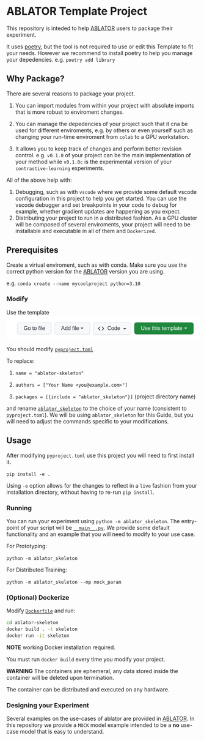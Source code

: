 # ABLATOR Template Project

This repository is inteded to help [ABLATOR](https://ablator.org) users to package their experiment.

It uses [poetry](https://python-poetry.org/), but the tool is not required to use or edit this Template to fit your needs. However we recommend to install poetry to help you manage your depedencies. e.g. `poetry add library`

## Why Package?
There are several reasons to package your project.

1. You can import modules from within your project with absolute imports that is more robust to enviroment changes.
2. You can manage the depedencies of your project such that it cna be used for different enviroments, e.g. by others or even yourself such as changing your run-time enviroment from `colab` to a GPU workstation.

3. It allows you to keep track of changes and perform better revision control. e.g. `v0.1.0` of your project can be the main implementation of your method while `v0.1.0c` is the experimental version of your `contrastive-learning` experiments.

All of the above help with:
1. Debugging, such as with `vscode` where we provide some default vscode configuration in this project to help you get started. You can use the vscode debugger and set breakpoints in your code to debug for example, whether gradient updates are happening as you expect.
2. Distributing your project to run in a distributed fashion. As a GPU cluster will be composed of several enviroments, your project will need to be installable and executable in all of them and `Dockerized`.

## Prerequisites

Create a virtual enviroment, such as with conda. Make sure you use the correct python version for the [ABLATOR](https://ablator.org) version you are using.

e.g.  `conda create --name mycoolproject python=3.10`


### Modify

Use the template ![Template Use](assets/image.png)


You should modify [`pyproject.toml`](pyproject.toml)

To replace:

1. `name = "ablator-skeleton"`

2. `authors = ["Your Name <you@example.com>"]`

3. `packages = [{include = "ablator_skeleton"}]` (project directory name)

and rename [`ablator_skeleton`](ablator_skeleton) to the choice of your name (consistent to `pyproject.toml`). We will be using `ablator_skeleton` for this Guide, but you will need to adjust the commands specific to your modifications.


## Usage

After modifying `pyproject.toml` use this project you will need to first install it.

`pip install -e .`

Using `-e` option allows for the changes to reflect in a `live` fashion from your installation directory, without having to re-run `pip install`.

### Running

You can run your experiment using `python -m ablator_skeleton`. The entry-point of your script will be [`__main__.py`](ablator_skeleton/__main__.py). We provide some default functionality and an example that you will need to modify to your use case.

For Prototyping:

`python -m ablator_skeleton`

For Distributed Training:

`python -m ablator_skeleton --mp mock_param`


### (Optional) Dockerize

Modify [`Dockerfile`](Dockerfile) and run:

```bash
cd ablator-skeleton
docker build . -t skeleton
docker run -it skeleton
```


**NOTE** working Docker installation required.

You must run `docker build` every time you modify your project.

**WARNING** The containers are ephemeral, any data stored inside the container will be deleted upon termination.

The container can be distributed and executed on any hardware.

### Designing your Experiment

Several examples on the use-cases of ablator are provided in [ABLATOR](https://ablator.org). In this repository we provide a `MOCK` model example intended to be a **no** use-case model that is easy to understand.




